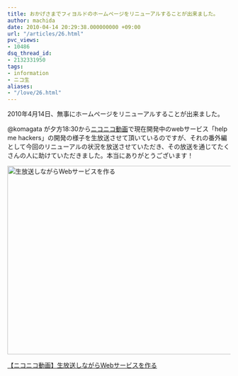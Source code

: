 ```yaml
---
title: おかげさまでフィヨルドのホームページをリニューアルすることが出来ました。
author: machida
date: 2010-04-14 20:29:38.000000000 +09:00
url: "/articles/26.html"
pvc_views:
- 10486
dsq_thread_id:
- 2132331950
tags:
- information
- ニコ生
aliases:
- "/love/26.html"
---
```

2010年4月14日、無事にホームページをリニューアルすることが出来ました。

@komagata が夕方18:30から[ニコニコ動画][1]で現在開発中のwebサービス「help me hackers」の開発の様子を生放送させて頂いているのですが、それの番外編として今回のリニューアルの状況を放送させていただき、その放送を通じてたくさんの人に助けていただきました。本当にありがとうございます！

[<img src="http://fjord.jp/wp-content/uploads/2010/04/help-530x426.gif" alt="生放送しながらWebサービスを作る" title="生放送しながらWebサービスを作る" width="530" height="426" class="alignnone size-medium wp-image-27" />][2]


  <a href="http://com.nicovideo.jp/community/co308424">【ニコニコ動画】生放送しながらWebサービスを作る</a>


 [1]: http://live.nicovideo.jp/watch/lv14932681
 [2]: http://fjord.jp/wp-content/uploads/2010/04/help.gif
